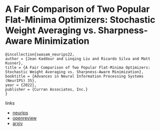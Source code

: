 # A Fair Comparison of Two Popular Flat-Minima Optimizers: Stochastic Weight Averaging vs. Sharpness-Aware Minimization

```
@incollection{swasam_neurips22,
author = {Jean Kaddour and Linqing Liu and Ricardo Silva and Matt Kusner},
title = {A Fair Comparison of Two Popular Flat-Minima Optimizers: Stochastic Weight Averaging vs. Sharpness-Aware Minimization},
booktitle = {Advances in Neural Information Processing Systems (NeurIPS) 35},
year = {2022},
publisher = {Curran Associates, Inc.}
}
```

links
- [neurips](https://nips.cc/Conferences/2022/Schedule?showEvent=54038)
- [openreview](https://openreview.net/forum?id=vDeh2yxTvuh)
- [arxiv](https://arxiv.org/abs/2202.00661)

